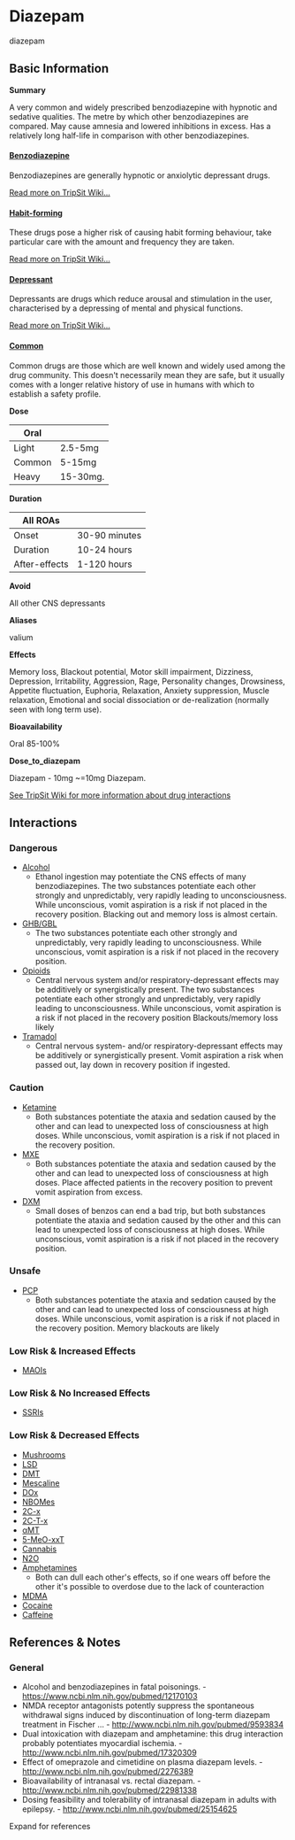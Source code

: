 # Diazepam

diazepam

## Basic Information

**Summary**

A very common and widely prescribed benzodiazepine with hypnotic and sedative qualities. The metre by which other benzodiazepines are compared. May cause amnesia and lowered inhibitions in excess. Has a relatively long half-life in comparison with other benzodiazepines.

#### [Benzodiazepine](/category/benzodiazepine)

Benzodiazepines are generally hypnotic or anxiolytic depressant drugs.

[Read more on TripSit Wiki...](#{category.wiki})

#### [Habit-forming](/category/habit-forming)

These drugs pose a higher risk of causing habit forming behaviour, take particular care with the amount and frequency they are taken.

[Read more on TripSit Wiki...](#{category.wiki})

#### [Depressant](/category/depressant)

Depressants are drugs which reduce arousal and stimulation in the user, characterised by a depressing of mental and physical functions.

[Read more on TripSit Wiki...](#{category.wiki})

#### [Common](/category/common)

Common drugs are those which are well known and widely used among the drug community. This doesn't necessarily mean they are safe, but it usually comes with a longer relative history of use in humans with which to establish a safety profile.

**Dose**

| Oral   |          |
| ------ | -------- |
| Light  | 2.5-5mg  |
| Common | 5-15mg   |
| Heavy  | 15-30mg. |

**Duration**

| All ROAs      |               |
| ------------- | ------------- |
| Onset         | 30-90 minutes |
| Duration      | 10-24 hours   |
| After-effects | 1-120 hours   |

**Avoid**

All other CNS depressants

**Aliases**

valium  

**Effects**

Memory loss, Blackout potential, Motor skill impairment, Dizziness, Depression, Irritability, Aggression, Rage, Personality changes, Drowsiness, Appetite fluctuation, Euphoria, Relaxation, Anxiety suppression, Muscle relaxation, Emotional and social dissociation or de-realization (normally seen with long term use).

**Bioavailability**

Oral 85-100%

**Dose\_to\_diazepam**

Diazepam - 10mg \~=10mg Diazepam.

[See TripSit Wiki for more information about drug interactions](http://combo.tripsit.me/)

## Interactions

### Dangerous

* [Alcohol](/alcohol)  
   * Ethanol ingestion may potentiate the CNS effects of many benzodiazepines. The two substances potentiate each other strongly and unpredictably, very rapidly leading to unconsciousness. While unconscious, vomit aspiration is a risk if not placed in the recovery position. Blacking out and memory loss is almost certain.
* [GHB/GBL](https://wiki.tripsit.me/wiki/GHB)  
   * The two substances potentiate each other strongly and unpredictably, very rapidly leading to unconsciousness. While unconscious, vomit aspiration is a risk if not placed in the recovery position.
* [Opioids](https://wiki.tripsit.me/wiki/Opioids)  
   * Central nervous system and/or respiratory-depressant effects may be additively or synergistically present. The two substances potentiate each other strongly and unpredictably, very rapidly leading to unconsciousness. While unconscious, vomit aspiration is a risk if not placed in the recovery position Blackouts/memory loss likely
* [Tramadol](/tramadol)  
   * Central nervous system- and/or respiratory-depressant effects may be additively or synergistically present. Vomit aspiration a risk when passed out, lay down in recovery position if ingested.

### Caution

* [Ketamine](/ketamine)  
   * Both substances potentiate the ataxia and sedation caused by the other and can lead to unexpected loss of consciousness at high doses. While unconscious, vomit aspiration is a risk if not placed in the recovery position.
* [MXE](/mxe)  
   * Both substances potentiate the ataxia and sedation caused by the other and can lead to unexpected loss of consciousness at high doses. Place affected patients in the recovery position to prevent vomit aspiration from excess.
* [DXM](/dxm)  
   * Small doses of benzos can end a bad trip, but both substances potentiate the ataxia and sedation caused by the other and this can lead to unexpected loss of consciousness at high doses. While unconscious, vomit aspiration is a risk if not placed in the recovery position.

### Unsafe

* [PCP](/pcp)  
   * Both substances potentiate the ataxia and sedation caused by the other and can lead to unexpected loss of consciousness at high doses. While unconscious, vomit aspiration is a risk if not placed in the recovery position. Memory blackouts are likely

### Low Risk & Increased Effects

* [MAOIs](https://wiki.tripsit.me/wiki/Antidepressants#MAOIs)

### Low Risk & No Increased Effects

* [SSRIs](https://wiki.tripsit.me/wiki/Antidepressants#SSRIs)

### Low Risk & Decreased Effects

* [Mushrooms](/mushrooms)
* [LSD](/lsd)
* [DMT](/dmt)
* [Mescaline](/mescaline)
* [DOx](https://wiki.tripsit.me/wiki/DOx)
* [NBOMes](https://wiki.tripsit.me/wiki/NBOMes)
* [2C-x](https://wiki.tripsit.me/wiki/2C-X)
* [2C-T-x](https://wiki.tripsit.me/wiki/2C-X)
* [αMT](/amt)
* [5-MeO-xxT](https://wiki.tripsit.me/wiki/5-MeO-DMT)
* [Cannabis](/cannabis)
* [N2O](/nitrous)
* [Amphetamines](https://wiki.tripsit.me/wiki/Amphetamine)  
   * Both can dull each other's effects, so if one wears off before the other it's possible to overdose due to the lack of counteraction
* [MDMA](/mdma)
* [Cocaine](/cocaine)
* [Caffeine](/caffeine)

## References & Notes

### General

* Alcohol and benzodiazepines in fatal poisonings. - <https://www.ncbi.nlm.nih.gov/pubmed/12170103>
* NMDA receptor antagonists potently suppress the spontaneous withdrawal signs induced by discontinuation of long-term diazepam treatment in Fischer ... - <http://www.ncbi.nlm.nih.gov/pubmed/9593834>
* Dual intoxication with diazepam and amphetamine: this drug interaction probably potentiates myocardial ischemia. - <http://www.ncbi.nlm.nih.gov/pubmed/17320309>
* Effect of omeprazole and cimetidine on plasma diazepam levels. - <http://www.ncbi.nlm.nih.gov/pubmed/2276389>
* Bioavailability of intranasal vs. rectal diazepam. - <http://www.ncbi.nlm.nih.gov/pubmed/22981338>
* Dosing feasibility and tolerability of intranasal diazepam in adults with epilepsy. - <http://www.ncbi.nlm.nih.gov/pubmed/25154625>

Expand for references
